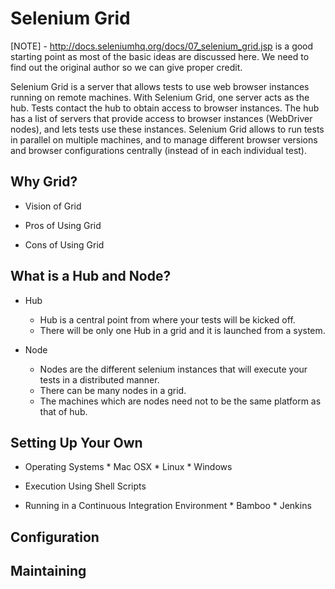 Selenium Grid
=============
[NOTE] - http://docs.seleniumhq.org/docs/07_selenium_grid.jsp is a good starting point as most of the basic ideas are discussed here. We need to find out the original author so we can give proper credit.

Selenium Grid is a server that allows tests to use web browser instances running on remote machines. With Selenium Grid, one server acts as the hub. Tests contact the hub to obtain access to browser instances. The hub has a list of servers that provide access to browser instances (WebDriver nodes), and lets tests use these instances. Selenium Grid allows to run tests in parallel on multiple machines, and to manage different browser versions and browser configurations centrally (instead of in each individual test).

Why Grid?
---------

* Vision of Grid

* Pros of Using Grid

* Cons of Using Grid


<!-- Parallelization and Multiple Environments -->

What is a Hub and Node?
-----------------------

* Hub
	* Hub is a central point from where your tests will be kicked off.
	* There will be only one Hub in a grid and it is launched from a system.

* Node
	* Nodes are the different selenium instances that will execute your tests in a distributed manner.
	* There can be many nodes in a grid.
	* The machines which are nodes need not to be the same platform as that of hub.


Setting Up Your Own
-------------------

* Operating Systems
      * Mac OSX
      * Linux
      * Windows

* Execution Using Shell Scripts

* Running in a Continuous Integration Environment
      * Bamboo
      * Jenkins


Configuration
-------------


Maintaining
-----------
